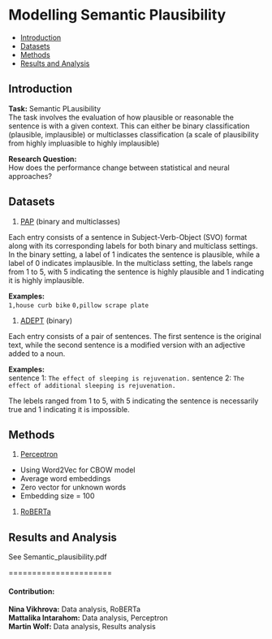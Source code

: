 # Modelling Semantic Plausibility

- [Introduction](#introduction)
- [Datasets](#datasets)
- [Methods](#methods)
- [Results and Analysis](#results-and-analysis)



## Introduction
**Task:** Semantic PLausibility \
The task involves the evaluation of how plausible or reasonable the sentence is with a given context. This can either be binary classification (plausible, implausible) or multiclasses classification (a scale of plausibility from highly impluasible to highly implausible)


**Research Question:** \
How does the performance change between statistical and neural approaches?

## Datasets
1. [PAP](https://github.com/AnneroseEichel/PAP) (binary and multiclasses)


Each entry consists of a sentence in Subject-Verb-Object (SVO) format along with its corresponding labels for both binary and multiclass settings. In the binary setting, a label of 1 indicates the sentence is plausible, while a label of 0 indicates implausible. In the multiclass setting, the labels range from 1 to 5, with 5 indicating the sentence is highly plausible and 1 indicating it is highly implausible.

**Examples:** \
`1,house curb bike`
`0,pillow scrape plate`

1. [ADEPT](https://aclanthology.org/2021.acl-long.553/) (binary)

Each entry consists of a pair of sentences. The first sentence is the original text, while the second sentence is a modified version with an adjective added to a noun. 

**Examples:** \
sentence 1: `The effect of sleeping is rejuvenation.`
sentence 2: `The effect of additional sleeping is rejuvenation.`

The lebels ranged from 1 to 5, with 5 indicating the sentence is necessarily true and 1 indicating it is impossible.

## Methods

1. [Perceptron](https://scikit-learn.org/stable/modules/generated/sklearn.linear_model.Perceptron.html)
- Using Word2Vec for CBOW model
- Average word embeddings
- Zero vector for unknown words
- Embedding size = 100
  
1. [RoBERTa](https://huggingface.co/docs/transformers/model_doc/roberta)


## Results and Analysis
See Semantic_plausibility.pdf




======================

#### Contribution:
**Nina Vikhrova:**         Data analysis, RoBERTa \
**Mattalika Intarahom:**    Data analysis, Perceptron \
**Martin Wolf:**             Data analysis, Results analysis
